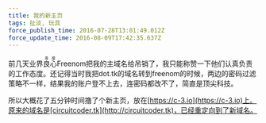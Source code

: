 ```yaml
---
title: 我的新主页
tags: 扯淡, 玩具
force_publish_time: 2016-07-28T13:01:49.012Z
force_update_time: 2016-08-09T17:42:35.637Z
---
```


前几天业界<ruby>良心<rp>(</rp><rt>毒瘤</rt><rp>)</rp></ruby>Freenom把我的主域名给吊销了，我只能称赞一下他们认真负责的工作态度。还记得当时我把dot.tk的域名转到freenom的时候，两边的密码过滤策略不一样，结果我的账户登不上去，连密码都改不了，简直是顶尖科技。

所以大概花了五分钟时间撸了个新主页，放在[https://c-3.io](https://c-3.io)上。原来的域名是[circuitcoder.tk](http://circuitcoder.tk)，已经重定向到了新域名。
